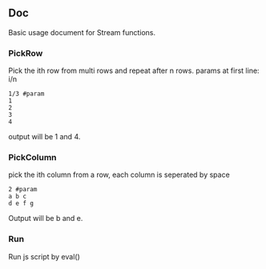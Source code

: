 ## Doc 

Basic usage document for Stream functions.

### PickRow
Pick the ith row from multi rows and repeat after n rows. 
params at first line: i/n

```
1/3 #param
1
2
3
4
```
output will be 1 and 4.

### PickColumn
pick the ith column from a row, each column is seperated by space
```
2 #param
a b c 
d e f g
```
Output will be b and e.

### Run

Run js script by eval()

